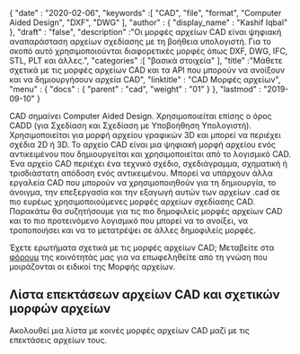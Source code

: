 {
  "date" : "2020-02-06",
  "keywords" :[ "CAD", "file", "format", "Computer Aided Design", "DXF", "DWG" ],
  "author" : {
    "display_name" : "Kashif Iqbal"
},
  "draft" : "false",
  "description" :"Οι μορφές αρχείων CAD είναι ψηφιακή αναπαράσταση αρχείων σχεδίασης με τη βοήθεια υπολογιστή. Για το σκοπό αυτό χρησιμοποιούνται διαφορετικές μορφές όπως DXF, DWG, IFC, STL, PLT και άλλες.",
  "categories" :[ "βασικά στοιχεία" ],
  "title" :"Μάθετε σχετικά με τις μορφές αρχείων CAD και τα API που μπορούν να ανοίξουν και να δημιουργήσουν αρχεία CAD",
  "linktitle" : "CAD Μορφές αρχείων",
  "menu" : {
    "docs" : {
      "parent" : "cad",
      "weight" : "01"
}
},
  "lastmod" : "2019-09-10"
}

CAD σημαίνει Computer Aided Design. Χρησιμοποιείται επίσης ο όρος CADD (για Σχεδίαση και Σχεδίαση με Υποβοήθηση Υπολογιστή). Χρησιμοποιείται για μορφή αρχείου γραφικών 3D και μπορεί να περιέχει σχέδια 2D ή 3D. Το αρχείο CAD είναι μια ψηφιακή μορφή αρχείου ενός αντικειμένου που δημιουργείται και χρησιμοποιείται από το λογισμικό CAD. Ένα αρχείο CAD περιέχει ένα τεχνικό σχέδιο, σχεδιάγραμμα, σχηματική ή τρισδιάστατη απόδοση ενός αντικειμένου. Μπορεί να υπάρχουν άλλα εργαλεία CAD που μπορούν να χρησιμοποιηθούν για τη δημιουργία, το άνοιγμα, την επεξεργασία και την εξαγωγή αυτών των αρχείων .cad σε πιο ευρέως χρησιμοποιούμενες μορφές αρχείων σχεδίασης CAD. Παρακάτω θα συζητήσουμε για τις πιο δημοφιλείς μορφές αρχείων CAD και το πιο προτεινόμενο λογισμικό που μπορεί να το ανοίξει, να τροποποιήσει και να το μετατρέψει σε άλλες δημοφιλείς μορφές.

Έχετε ερωτήματα σχετικά με τις μορφές αρχείων CAD; Μεταβείτε στα [φόρουμ](https://forum.fileformat.com/c/cad/12) της κοινότητάς μας για να επωφεληθείτε από τη γνώση που μοιράζονται οι ειδικοί της Μορφής αρχείων.

## Λίστα επεκτάσεων αρχείων CAD και σχετικών μορφών αρχείων

Ακολουθεί μια λίστα με κοινές μορφές αρχείων CAD μαζί με τις επεκτάσεις αρχείων τους.

